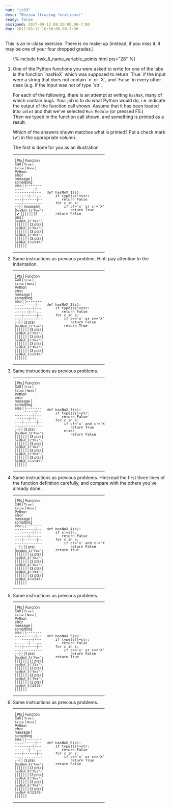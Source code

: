 ```yaml
---
num: "ic03"
desc: "Review (tracing functions)"
ready: false
assigned: 2017-09-12 09:30:00.00-7:00
due: 2017-09-12 10:50:00.00-7:00
---
```


<div style="display:none;">
https://ucsb-cs8-m17.github.io/hwk/ic03/
</div>

This is an in-class exercise.  There is no make-up (instead, if you miss it, it may be one of your four dropped grades.)

<style>
table.outputTable { width: 60%;
/*background-color: yellow;*/
font-size: 80%;
line-height: 98%;
}
table.outputTable * table * td { 
/* background-color: yellow; */
text-align: center;
}
table.outputTable * table * td span { 
/* background-color: yellow; */
font-family: Arial Narrow, Arial, sans-serif;
font-size: 80%;
}
</style>


<ol>

{% include hwk_li_name_variable_points.html pts="28" %}

<li markdown="1"> One of the Python functions you were asked to write for one of the labs is the function `hasNoX` which was 
supposed to return `True` if the input were a string that does not contain `x` or `X`, and `False` in every other case (e.g.
if the input was not of type `str`.

For each of the following, there is an attempt at writing `hasNoX`, many of which contain bugs.  Your job is to do what Python
would do, i.e. indicate the output of the function call shown. 
Assume that it has been loaded into `idle3` and that we've selected `Run Module` (or pressed F5.)    
Then we typed in the function call shown, and something is printed as a result.  

Which of the answers shown matches what is printed?   Put a check mark (&#x2714;) in the appropriate column.

The first is done for you as an illustration

<table class="outputTable withLines">
<tr><td markdown="1">

| Pts | Function Call |  `True`  | `False` | `None` | Python<br>error<br>message | something<br>else |
|----------------|----------|---------|--------|------|----------------|
| <span>(example)</span> |`hasNoX_1("Fox")` | &#x2714;  |   |   |   |   |
| (3 pts)   | `hasNoX_1("Xie")` |   |   |   |   |   |
| (3 pts) | `hasNoX_1("Axe")` |   |   |   |   |   |
| (3 pts) | `hasNoX_1("Pat")` |   |   |   |   |   |
| (3 pts) | `hasNoX_1(12345)` |   |   |   |   |   |

</td>
<td>
<pre>
def hasNoX_1(s):
    if type(s)!=str:
       return False
    for c in s:
        if c!='x' or c!='X':
           return True
    return False
</pre>
</td>
</tr>

</table>
</li>

<li> Same instructions as previous problem.  Hint: pay attention to the indentation.

<table class="outputTable withLines">
<tr><td markdown="1">

| Pts | Function Call |  `True`  | `False` | `None` | Python<br>error<br>message | something<br>else |
|----------------|----------|---------|--------|------|----------------|
| (3 pts) |`hasNoX_2("Fox")` |   |   |   |   |   |
| (3 pts) | `hasNoX_2("Xie")` |   |   |   |   |   |
| (3 pts) | `hasNoX_2("Axe")` |   |   |   |   |   |
| (3 pts) | `hasNoX_2("Pat")` |   |   |   |   |   |
| (3 pts) | `hasNoX_2(12345)` |   |   |   |   |   |

</td>
<td>
<pre>
def hasNoX_2(s):
    if type(s)!=str:
       return False
    for c in s:
        if c=='x' or c=='X':
           return False
        return True

</pre>
</td>
</tr>

</table>


<div class="pagebreak">
</div>

</li>

<li> Same instructions as previous problems.

<table class="outputTable withLines">
<tr><td markdown="1">

| Pts | Function Call |  `True`  | `False` | `None` | Python<br>error<br>message | something<br>else |
|----------------|----------|---------|--------|------|----------------|
| (3 pts) |`hasNoX_3("Fox")` |   |   |   |   |   |
| (3 pts) | `hasNoX_3("Xie")` |   |   |   |   |   |
| (3 pts) | `hasNoX_3("Axe")` |   |   |   |   |   |
| (3 pts) | `hasNoX_3("Pat")` |   |   |   |   |   |
| (3 pts) | `hasNoX_3(12345)` |   |   |   |   |   |

</td>
<td>
<pre>
def hasNoX_3(s):
    if type(s)!=str:
       return False
    for c in s:
        if c!='x' and c!='X':
           return True
        else:
           return False

</pre>
</td>
</tr>

</table>
</li>

<li> Same instructions as previous problems.  Hint:read the first three lines of the function definition carefully, and
compare with the others you've already done.

<table class="outputTable withLines">
<tr><td markdown="1">

| Pts | Function Call |  `True`  | `False` | `None` | Python<br>error<br>message | something<br>else |
|----------------|----------|---------|--------|------|----------------|
| (3 pts) |`hasNoX_4("Fox")` |   |   |   |   |   |
| (3 pts) | `hasNoX_4("Xie")` |   |   |   |   |   |
| (3 pts) | `hasNoX_4("Axe")` |   |   |   |   |   |
| (3 pts) | `hasNoX_4("Pat")` |   |   |   |   |   |
| (3 pts) | `hasNoX_4(12345)` |   |   |   |   |   |

</td>
<td>
<pre>
def hasNoX_4(s):
    if s!=str:
       return False
    for c in s:
        if c!='x' and c!='X':
           return False
    return True

</pre>
</td>
</tr>

</table>
</li>


<li> Same instructions as previous problems. 

<table class="outputTable withLines">
<tr><td markdown="1">

| Pts | Function Call |  `True`  | `False` | `None` | Python<br>error<br>message | something<br>else |
|----------------|----------|---------|--------|------|----------------|
| (3 pts) |`hasNoX_5("Fox")` |   |   |   |   |   |
| (3 pts) | `hasNoX_5("Xie")` |   |   |   |   |   |
| (3 pts) | `hasNoX_5("Axe")` |   |   |   |   |   |
| (3 pts) | `hasNoX_5("Pat")` |   |   |   |   |   |
| (3 pts) | `hasNoX_5(12345)` |   |   |   |   |   |

</td>
<td>
<pre>
def hasNoX_5(s):
    if type(s)!=str:
       return False
    for c in s:
        if c=='x' or c=='X':
           return False
    return True

</pre>
</td>
</tr>

</table>
</li>


<li> Same instructions as previous problems. 

<table class="outputTable withLines">
<tr><td markdown="1">

| Pts | Function Call |  `True`  | `False` | `None` | Python<br>error<br>message | something<br>else |
|----------------|----------|---------|--------|------|----------------|
| (3 pts) |`hasNoX_6("Fox")` |   |   |   |   |   |
| (3 pts) | `hasNoX_6("Xie")` |   |   |   |   |   |
| (3 pts) | `hasNoX_6("Axe")` |   |   |   |   |   |
| (3 pts) | `hasNoX_6("Pat")` |   |   |   |   |   |
| (3 pts) | `hasNoX_6(12345)` |   |   |   |   |   |

</td>
<td>
<pre>
def hasNoX_6(s):
    if type(s)!=str:
       return False
    for c in s:
        if c=='x' or c=='X':
           return True
    return False

</pre>
</td>
</tr>

</table>
</li>

</ol>

